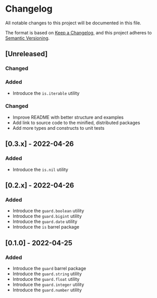 # Changelog

All notable changes to this project will be documented in this file.

The format is based on [Keep a Changelog](https://keepachangelog.com/en/1.0.0/), and this project adheres to [Semantic Versioning](https://semver.org/spec/v2.0.0.html).

## [Unreleased]

### Changed

### Added

- Introduce the `is.iterable` utility

### Changed

- Improve README with better structure and examples
- Add link to source code to the minified, distributed packages
- Add more types and constructs to unit tests

## [0.3.x] - 2022-04-26

### Added

- Introduce the `is.nil` utility

## [0.2.x] - 2022-04-26

### Added

- Introduce the `guard.boolean` utility
- Introduce the `guard.bigint` utility
- Introduce the `guard.date` utility
- Introduce the `is` barrel package

## [0.1.0] - 2022-04-25

### Added

- Introduce the `guard` barrel package
- Introduce the `guard.string` utility
- Introduce the `guard.float` utility
- Introduce the `guard.integer` utility
- Introduce the `guard.number` utility

